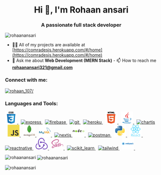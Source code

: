 <h1 align="center">Hi 👋, I'm Rohaan ansari</h1>
<h3 align="center">A passionate full stack developer</h3>

<p align="left">
  <img
    src="https://komarev.com/ghpvc/?username=rohaanansari&label=Profile%20views&color=0e75b6&style=flat"
    alt="rohaanansari"
  />
</p>

- 👨‍💻 All of my projects are available at
[https://comradesjs.herokuapp.com/#/home](https://comradesjs.herokuapp.com/#/home)
- 💬 Ask me about **Web Development (MERN Stack)** - 📫 How to reach me
**rohaanansari321@gmail.com**

<h3 align="left">Connect with me:</h3>
<p align="left">
  <a href="https://instagram.com/rohaan_107/" target="blank"
    ><img
      align="center"
      src="https://raw.githubusercontent.com/rahuldkjain/github-profile-readme-generator/master/src/images/icons/Social/instagram.svg"
      alt="rohaan_107/"
      height="30"
      width="40"
  /></a>
</p>

<h3 align="left">Languages and Tools:</h3>
<p align="left">
  <a href="https://www.w3schools.com/css/" target="_blank">
    <img
      src="https://raw.githubusercontent.com/devicons/devicon/master/icons/css3/css3-original-wordmark.svg"
      alt="css3"
      width="40"
      height="40"
    />
  </a>
  &nbsp
  <a href="https://expressjs.com" target="_blank">
    <img
      src="https://i2.wp.com/www.mementotech.in/assets/images/icons/express.png"
      alt="express"
      width="40"
      height="40"
    />
  </a>
  &nbsp
  <a href="https://firebase.google.com/" target="_blank">
    <img
      src="https://www.vectorlogo.zone/logos/firebase/firebase-icon.svg"
      alt="firebase"
      width="40"
      height="40"
    />
  </a>
  &nbsp
  <a href="https://git-scm.com/" target="_blank">
    <img
      src="https://www.vectorlogo.zone/logos/git-scm/git-scm-icon.svg"
      alt="git"
      width="40"
      height="40"
    />
  </a>
  &nbsp
  <a href="https://heroku.com" target="_blank">
    <img
      src="https://www.vectorlogo.zone/logos/heroku/heroku-icon.svg"
      alt="heroku"
      width="40"
      height="40"
    />
  </a>
  &nbsp
  <a href="https://www.w3.org/html/" target="_blank">
    <img
      src="https://raw.githubusercontent.com/devicons/devicon/master/icons/html5/html5-original-wordmark.svg"
      alt="html5"
      width="40"
      height="40"
    />
  </a>
  &nbsp
  <a href="https://www.java.com" target="_blank">
    <img
      src="https://raw.githubusercontent.com/devicons/devicon/master/icons/java/java-original.svg"
      alt="java"
      width="40"
      height="40"
    />
  </a>
  &nbsp
 <a href="https://www.chartjs.org" target="_blank">
    <img
      src="https://www.chartjs.org/media/logo-title.svg"
      alt="chartjs"
      width="40"
      height="40"
    />
  </a>
  &nbsp
  <a
    href="https://developer.mozilla.org/en-US/docs/Web/JavaScript"
    target="_blank"
  >
    <img
      src="https://raw.githubusercontent.com/devicons/devicon/master/icons/javascript/javascript-original.svg"
      alt="javascript"
      width="40"
      height="40"
    />
  </a>
  &nbsp
  <a href="https://www.mongodb.com/" target="_blank">
    <img
      src="https://raw.githubusercontent.com/devicons/devicon/master/icons/mongodb/mongodb-original-wordmark.svg"
      alt="mongodb"
      width="40"
      height="40"
    />
  </a>
  &nbsp
  <a href="https://www.mysql.com/" target="_blank">
    <img
      src="https://raw.githubusercontent.com/devicons/devicon/master/icons/mysql/mysql-original-wordmark.svg"
      alt="mysql"
      width="40"
      height="40"
    />
  </a>
  &nbsp
  <a href="https://nextjs.org/" target="_blank">
    <img
      src="https://images.ctfassets.net/23aumh6u8s0i/c04wENP3FnbevwdWzrePs/1e2739fa6d0aa5192cf89599e009da4e/nextjs"
      alt="nextjs"
      width="40"
      height="40"
    />
  </a>
  <a href="https://nodejs.org" target="_blank">
    <img
      src="https://raw.githubusercontent.com/devicons/devicon/master/icons/nodejs/nodejs-original-wordmark.svg"
      alt="nodejs"
      width="40"
      height="40"
    />
  </a>
  &nbsp
  <a href="https://postman.com" target="_blank">
    <img
      src="https://www.vectorlogo.zone/logos/getpostman/getpostman-icon.svg"
      alt="postman"
      width="40"
      height="40"
    />
  </a>
  &nbsp
  <a href="https://www.python.org" target="_blank">
    <img
      src="https://raw.githubusercontent.com/devicons/devicon/master/icons/python/python-original.svg"
      alt="python"
      width="40"
      height="40"
    />
  </a>
  &nbsp
  <a href="https://reactjs.org/" target="_blank">
    <img
      src="https://raw.githubusercontent.com/devicons/devicon/master/icons/react/react-original-wordmark.svg"
      alt="react"
      width="40"
      height="40"
    />
  </a>
  &nbsp
  <a href="https://reactnative.dev/" target="_blank">
    <img
      src="https://reactnative.dev/img/header_logo.svg"
      alt="reactnative"
      width="40"
      height="40"
    />
  </a>
  &nbsp
  <a href="https://redux.js.org" target="_blank">
    <img
      src="https://raw.githubusercontent.com/devicons/devicon/master/icons/redux/redux-original.svg"
      alt="redux"
      width="40"
      height="40"
    />
  </a>
  &nbsp
  <a href="https://sass-lang.com" target="_blank">
    <img
      src="https://raw.githubusercontent.com/devicons/devicon/master/icons/sass/sass-original.svg"
      alt="sass"
      width="40"
      height="40"
    />
  </a>
  &nbsp
  <a href="https://scikit-learn.org/" target="_blank">
    <img
      src="https://upload.wikimedia.org/wikipedia/commons/0/05/Scikit_learn_logo_small.svg"
      alt="scikit_learn"
      width="40"
      height="40"
    />
  </a>
  &nbsp
  <a href="https://tailwindcss.com/" target="_blank">
    <img
      src="https://www.vectorlogo.zone/logos/tailwindcss/tailwindcss-icon.svg"
      alt="tailwind"
      width="40"
      height="40"
    />
  </a>
  &nbsp
  <a href="https://webpack.js.org" target="_blank">
    <img
      src="https://raw.githubusercontent.com/devicons/devicon/d00d0969292a6569d45b06d3f350f463a0107b0d/icons/webpack/webpack-original-wordmark.svg"
      alt="webpack"
      width="40"
      height="40"
    />
  </a>
  &nbsp
</p>

<p>
  <img
    align="left"
    src="https://github-readme-stats.vercel.app/api/top-langs?username=rohaanansari&show_icons=true&locale=en&layout=compact"
    alt="rohaanansari"
  />
</p>
 
<p>
  &nbsp;<img
    align="center"
    src="https://github-readme-stats.vercel.app/api?username=rohaanansari&show_icons=true&locale=en"
    alt="rohaanansari"
  />
</p>
 
<p>
  <img
    align="center"
    src="https://github-readme-streak-stats.herokuapp.com/?user=rohaanansari&"
    alt="rohaanansari"
  />
</p>
